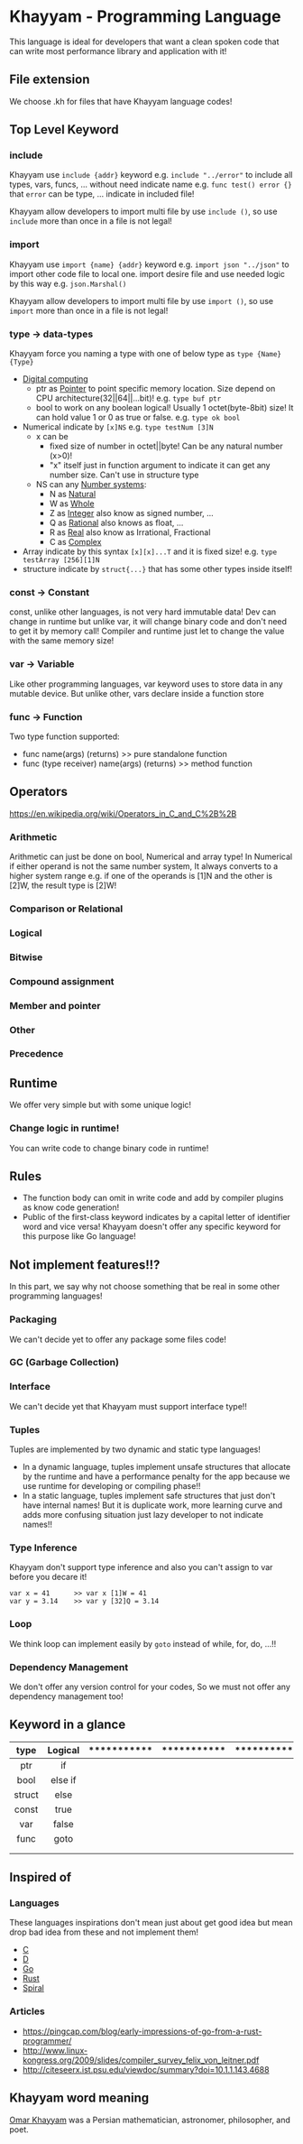 # Khayyam - Programming Language
This language is ideal for developers that want a clean spoken code that can write most performance library and application with it!

## File extension
We choose .kh for files that have Khayyam language codes!

## Top Level Keyword

### include
Khayyam use `include {addr}` keyword e.g. `include "../error"` to include all types, vars, funcs, ... without need indicate name e.g. `func test() error {}` that `error` can be type, ... indicate in included file!

Khayyam allow developers to import multi file by use `include ()`, so use `include` more than once in a file is not legal!

### import
Khayyam use `import {name} {addr}` keyword e.g. `import json "../json"`  to import other code file to local one. import desire file and use needed logic by this way e.g. `json.Marshal()`

Khayyam allow developers to import multi file by use `import ()`, so use `import` more than once in a file is not legal!

### type -> data-types
Khayyam force you naming a type with one of below type as `type {Name} {Type}`
- [Digital computing]()
    - ptr as [Pointer]() to point specific memory location. Size depend on CPU architecture(32||64||...bit)! e.g. `type buf ptr`
    - bool to work on any boolean logical! Usually 1 octet(byte-8bit) size! It can hold value 1 or 0 as true or false. e.g. `type ok bool`
- Numerical indicate by `[x]NS` e.g. `type testNum [3]N`
    - x can be
        - fixed size of number in octet||byte! Can be any natural number (x>0)!
        - "x" itself just in function argument to indicate it can get any number size. Can't use in structure type
    - NS can any [Number systems](https://en.wikipedia.org/wiki/Number#Main_classification):
        - N as [Natural](https://en.wikipedia.org/wiki/Natural_number)
        - W as [Whole]()
        - Z as [Integer](https://en.wikipedia.org/wiki/Integer) also know as signed number, ...
        - Q as [Rational](https://en.wikipedia.org/wiki/Rational_number) also knows as float, ...
        - R as [Real](https://en.wikipedia.org/wiki/Real_number)  also know as Irrational, Fractional
        - C as [Complex](https://en.wikipedia.org/wiki/Complex_number)
- Array indicate by this syntax `[x][x]...T` and it is fixed size! e.g. `type testArray [256][1]N`
- structure indicate by `struct{...}` that has some other types inside itself!

### const -> Constant
const, unlike other languages, is not very hard immutable data! Dev can change in runtime but unlike var, it will change binary code and don't need to get it by memory call! Compiler and runtime just let to change the value with the same memory size!

### var -> Variable
Like other programming languages, var keyword uses to store data in any mutable device. But unlike other, vars declare inside a function  store 

### func -> Function
Two type function supported:
- func name(args) (returns) >> pure standalone function
- func (type receiver) name(args) (returns) >> method function

## Operators
https://en.wikipedia.org/wiki/Operators_in_C_and_C%2B%2B
### Arithmetic
Arithmetic can just be done on bool, Numerical and array type! In Numerical if either operand is not the same number system, It always converts to a higher system range e.g. if one of the operands is [1]N and the other is [2]W, the result type is [2]W!
### Comparison or Relational
### Logical
### Bitwise
### Compound assignment
### Member and pointer
### Other
### Precedence

## Runtime
We offer very simple but with some unique logic!

### Change logic in runtime!
You can write code to change binary code in runtime!

## Rules
- The function body can omit in write code and add by compiler plugins as know code generation!
- Public of the first-class keyword indicates by a capital letter of identifier word and vice versa! Khayyam doesn't offer any specific keyword for this purpose like Go language!

## Not implement features!!?
In this part, we say why not choose something that be real in some other programming languages!

### Packaging
We can't decide yet to offer any package some files code!

### GC (Garbage Collection)


### Interface
We can't decide yet that Khayyam must support interface type!!

### Tuples
Tuples are implemented by two dynamic and static type languages!
- In a dynamic language, tuples implement unsafe structures that allocate by the runtime and have a performance penalty for the app because we use runtime for developing or compiling phase!!
- In a static language, tuples implement safe structures that just don't have internal names! But it is duplicate work, more learning curve and adds more confusing situation just lazy developer to not indicate names!!

### Type Inference
Khayyam don't support type inference and also you can't assign to var before you decare it!
```
var x = 41      >> var x [1]W = 41
var y = 3.14    >> var y [32]Q = 3.14
```

### Loop
We think loop can implement easily by `goto` instead of while, for, do, ...!!

### Dependency Management
We don't offer any version control for your codes, So we must not offer any dependency management too! 

## Keyword in a glance
| type          | Logical           | ***********       | ***********       | ***********       |
| :---:         | :---:             | :---:             | :---:             | :---:             |
| ptr           | if                |                   |                   |                   |
| bool          | else if           |                   |                   |                   |
| struct        | else              |                   |                   |                   |
| const         | true              |                   |                   |                   |
| var           | false             |                   |                   |                   |
| func          | goto              |                   |                   |                   |
|               |                   |                   |                   |                   |
|               |                   |                   |                   |                   |

## Inspired of
### Languages
These languages inspirations don't mean just about get good idea but mean drop bad idea from these and not implement them!
- [C](https://en.wikipedia.org/wiki/C_(programming_language))
- [D](https://dlang.org)
- [Go](https://golang.org/)
- [Rust](https://www.rust-lang.org/)
- [Spiral](https://github.com/mrakgr/The-Spiral-Language)
### Articles
- https://pingcap.com/blog/early-impressions-of-go-from-a-rust-programmer/
- http://www.linux-kongress.org/2009/slides/compiler_survey_felix_von_leitner.pdf
- http://citeseerx.ist.psu.edu/viewdoc/summary?doi=10.1.1.143.4688

## Khayyam word meaning
[Omar Khayyam](https://en.wikipedia.org/wiki/Omar_Khayyam) was a Persian mathematician, astronomer, philosopher, and poet.
